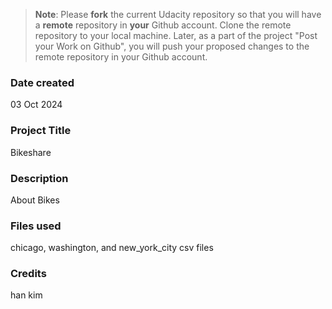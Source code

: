 >**Note**: Please **fork** the current Udacity repository so that you will have a **remote** repository in **your** Github account. Clone the remote repository to your local machine. Later, as a part of the project "Post your Work on Github", you will push your proposed changes to the remote repository in your Github account.

### Date created
03 Oct 2024

### Project Title
Bikeshare

### Description
About Bikes

### Files used
chicago, washington, and new_york_city csv files

### Credits
han kim

